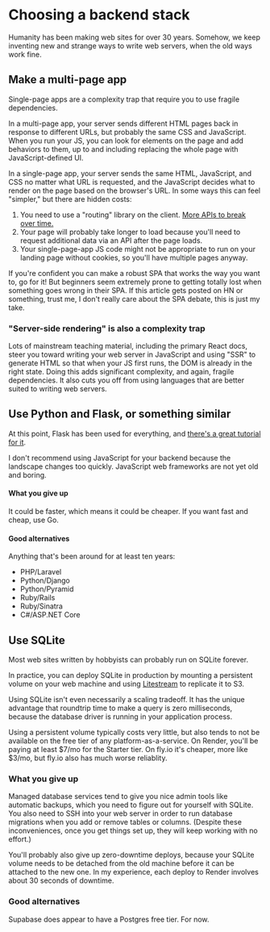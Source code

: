 # Choosing a backend stack

Humanity has been making web sites for over 30 years. Somehow, we keep inventing new and strange ways to write web servers, when the old ways work fine.

## Make a multi-page app

Single-page apps are a complexity trap that require you to use fragile dependencies.

In a multi-page app, your server sends different HTML pages back in response to different URLs, but probably the same CSS and JavaScript. When you run your JS, you can look for elements on the page and add behaviors to them, up to and including replacing the whole page with JavaScript-defined UI.

In a single-page app, your server sends the same HTML, JavaScript, and CSS no matter what URL is requested, and the JavaScript decides what to render on the page based on the browser's URL. In some ways this can feel "simpler," but there are hidden costs:

1. You need to use a "routing" library on the client. [More APIs to break over time.](https://reactrouter.com/en/main/upgrading/v5)
2. Your page will probably take longer to load because you'll need to request additional data via an API after the page loads.
3. Your single-page-app JS code might not be appropriate to run on your landing page without cookies, so you'll have multiple pages anyway.

If you're confident you can make a robust SPA that works the way you want to, go for it! But beginners seem extremely prone to getting totally lost when something goes wrong in their SPA. If this article gets posted on HN or something, trust me, I don't really care about the SPA debate, this is just my take.

### "Server-side rendering" is also a complexity trap

Lots of mainstream teaching material, including the primary React docs, steer you toward writing your web server in JavaScript and using "SSR" to generate HTML so that when your JS first runs, the DOM is already in the right state. Doing this adds significant complexity, and again, fragile dependencies. It also cuts you off from using languages that are better suited to writing web servers.

## Use Python and Flask, or something similar

At this point, Flask has been used for everything, and [there's a great tutorial for it](https://blog.miguelgrinberg.com/post/the-flask-mega-tutorial-part-i-hello-world).

I don't recommend using JavaScript for your backend because the landscape changes too quickly. JavaScript web frameworks are not yet old and boring.

#### What you give up

It could be faster, which means it could be cheaper. If you want fast and cheap, use Go.

#### Good alternatives

Anything that's been around for at least ten years:

- PHP/Laravel
- Python/Django
- Python/Pyramid
- Ruby/Rails
- Ruby/Sinatra
- C#/ASP.NET Core

## Use SQLite

Most web sites written by hobbyists can probably run on SQLite forever.

In practice, you can deploy SQLite in production by mounting a persistent volume on your web machine and using [Litestream](https://litestream.io/) to replicate it to S3.

Using SQLite isn't even necessarily a scaling tradeoff. It has the unique advantage that roundtrip time to make a query is zero milliseconds, because the database driver is running in your application process.

Using a persistent volume typically costs very little, but also tends to not be available on the free tier of any platform-as-a-service. On Render, you'll be paying at least $7/mo for the Starter tier. On fly.io it's cheaper, more like $3/mo, but fly.io also has much worse reliablity.

### What you give up

Managed database services tend to give you nice admin tools like automatic backups, which you need to figure out for yourself with SQLite. You also need to SSH into your web server in order to run database migrations when you add or remove tables or columns. (Despite these inconveniences, once you get things set up, they will keep working with no effort.)

You'll probably also give up zero-downtime deploys, because your SQLite volume needs to be detached from the old machine before it can be attached to the new one. In my experience, each deploy to Render involves about 30 seconds of downtime.

### Good alternatives

Supabase does appear to have a Postgres free tier. For now.
